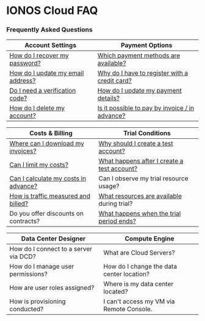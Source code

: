 # IONOS Cloud FAQ

### Frequently Asked Questions

| Account Settings                                                                                                                           | Payment Options                                                                                                                                                                     |
| ------------------------------------------------------------------------------------------------------------------------------------------ | ----------------------------------------------------------------------------------------------------------------------------------------------------------------------------------- |
| [How do I recover my password?](general-information/frequently-asked-questions/account-settings.md#q-how-do-i-recover-my-password)         | [Which payment methods are available?](general-information/frequently-asked-questions/payment-options.md#q-which-payment-methods-are-available)                                     |
| [How do I update my email address?](general-information/frequently-asked-questions/account-settings.md#q-how-do-i-update-my-email-address) | [Why do I have to register with a credit card?](general-information/frequently-asked-questions/payment-options.md#q-why-do-i-have-to-register-with-a-credit-card)                   |
| [Do I need a verification code?](general-information/frequently-asked-questions/account-settings.md#q-do-i-need-a-verification-code)       | [How do I update my payment details?](general-information/frequently-asked-questions/payment-options.md#q-how-do-i-update-my-payment-details)                                       |
| [How do I delete my account?](general-information/frequently-asked-questions/account-settings.md#q-how-do-i-delete-my-account)             | [Is it possible to pay by invoice / in advance?](general-information/frequently-asked-questions/payment-options.md#q-is-it-possible-to-pay-by-invoice-do-you-offer-advance-payment) |

| Costs & Billing                                                                                                                                      | Trial Conditions                                                                                                                                                                                        |
| ---------------------------------------------------------------------------------------------------------------------------------------------------- | ------------------------------------------------------------------------------------------------------------------------------------------------------------------------------------------------------- |
| [Where can I download my invoices?](general-information/frequently-asked-questions/costs-and-billing.md#q-where-can-i-download-my-invoices)          | [Why should I create a test account?](general-information/frequently-asked-questions/trial-conditions.md#q-why-should-i-create-a-test-account)                                                          |
| [Can I limit my costs?](general-information/frequently-asked-questions/costs-and-billing.md#q-can-i-limit-my-costs)                                  | [What happens after I create a test account?](general-information/frequently-asked-questions/trial-conditions.md#q-what-happens-after-i-create-a-test-account)                                          |
| [Can I calculate my costs in advance?](general-information/frequently-asked-questions/costs-and-billing.md#q-can-i-calculate-my-expenses-in-advance) | Can I observe my trial resource usage?                                                                                                                                                                  |
| [How is traffic measured and billed?](general-information/frequently-asked-questions/costs-and-billing.md#q-how-is-traffic-measured-and-billed)      | [What resources are available ](general-information/frequently-asked-questions/trial-conditions.md#q-what-resources-are-available-for-me-during-the-trial-period-and-can-i-customize-them)during trial? |
| Do you offer discounts on contracts?                                                                                                                 | [What happens when the trial period ends?](general-information/frequently-asked-questions/trial-conditions.md#q-what-happens-when-the-trial-period-ends)                                                |

| Data Center Designer                  | Compute Engine                            |
| ------------------------------------- | ----------------------------------------- |
| How do I connect to a server via DCD? | What are Cloud Servers?                   |
| How do I manage user permissions?     | How do I change the data center location? |
| How are user roles assigned?          | Where is my data center located?          |
| How is provisioning conducted?        | I can't access my VM via Remote Console.  |
